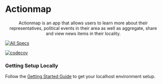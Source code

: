 # Actionmap

<div style="text-align: center;">

Actionmap is an app that allows users to learn more about their representatives,
political events in their area as well as aggregate, share and view news items in their locality.

</div>

[![All Specs](https://github.com/cs169/fa23-chips-10.5-60/actions/workflows/specs.yml/badge.svg)](https://github.com/cs169/fa23-chips-10.5-60/actions/workflows/specs.yml)

[![codecov](https://codecov.io/gh/cs169/fa23-chips-10.5-60/graph/badge.svg?token=ah1f9JpbJv)](https://codecov.io/gh/cs169/fa23-chips-10.5-60)

### Getting Setup Locally

Follow the [Getting Started Guide](./docs/01-getting-started.md) to get your localhost environment setup.


